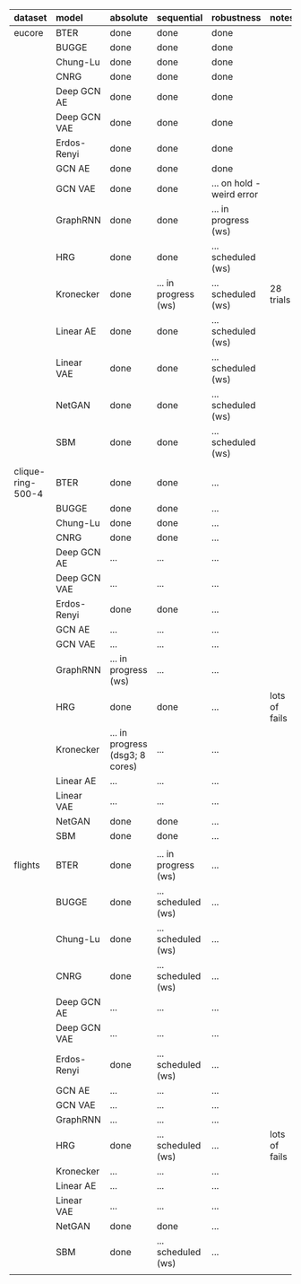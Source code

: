 |    dataset        |        model      |              absolute             |             sequential            |             robustness            |       notes       |
|:----------------- |:----------------- |:--------------------------------- |:--------------------------------- |:--------------------------------- |:----------------- |
| eucore            | BTER              | done                              | done                              | done                              |                   |
|      <i></i>      | BUGGE             | done                              | done                              | done                              |                   |
|      <i></i>      | Chung-Lu          | done                              | done                              | done                              |                   |
|      <i></i>      | CNRG              | done                              | done                              | done                              |                   |
|      <i></i>      | Deep GCN AE       | done                              | done                              | done                              |                   |
|      <i></i>      | Deep GCN VAE      | done                              | done                              | done                              |                   |
|      <i></i>      | Erdos-Renyi       | done                              | done                              | done                              |                   |
|      <i></i>      | GCN AE            | done                              | done                              | done                              |                   |
|      <i></i>      | GCN VAE           | done                              | done                              | ...  on hold - weird error        |                   |
|      <i></i>      | GraphRNN          | done                              | done                              | ...  in progress (ws)             |                   |
|      <i></i>      | HRG               | done                              | done                              | ...  scheduled (ws)               |                   |
|      <i></i>      | Kronecker         | done                              | ...  in progress (ws)             | ...  scheduled (ws)               | 28 trials         |
|      <i></i>      | Linear AE         | done                              | done                              | ...  scheduled (ws)               |                   |
|      <i></i>      | Linear VAE        | done                              | done                              | ...  scheduled (ws)               |                   |
|      <i></i>      | NetGAN            | done                              | done                              | ...  scheduled (ws)               |                   |
|      <i></i>      | SBM               | done                              | done                              | ...  scheduled (ws)               |                   |
|      <i></i>      |      <i></i>      |              <i></i>              |              <i></i>              |              <i></i>              |      <i></i>      |
| clique-ring-500-4 | BTER              | done                              | done                              | ...                               |                   |
|      <i></i>      | BUGGE             | done                              | done                              | ...                               |                   |
|      <i></i>      | Chung-Lu          | done                              | done                              | ...                               |                   |
|      <i></i>      | CNRG              | done                              | done                              | ...                               |                   |
|      <i></i>      | Deep GCN AE       | ...                               | ...                               | ...                               |                   |
|      <i></i>      | Deep GCN VAE      | ...                               | ...                               | ...                               |                   |
|      <i></i>      | Erdos-Renyi       | done                              | done                              | ...                               |                   |
|      <i></i>      | GCN AE            | ...                               | ...                               | ...                               |                   |
|      <i></i>      | GCN VAE           | ...                               | ...                               | ...                               |                   |
|      <i></i>      | GraphRNN          | ...  in progress (ws)             | ...                               | ...                               |                   |
|      <i></i>      | HRG               | done                              | done                              | ...                               | lots of fails     |
|      <i></i>      | Kronecker         | ...  in progress (dsg3; 8 cores)  | ...                               | ...                               |                   |
|      <i></i>      | Linear AE         | ...                               | ...                               | ...                               |                   |
|      <i></i>      | Linear VAE        | ...                               | ...                               | ...                               |                   |
|      <i></i>      | NetGAN            | done                              | done                              | ...                               |                   |
|      <i></i>      | SBM               | done                              | done                              | ...                               |                   |
|      <i></i>      |      <i></i>      |              <i></i>              |              <i></i>              |              <i></i>              |      <i></i>      |
| flights           | BTER              | done                              | ...  in progress (ws)             | ...                               |                   |
|      <i></i>      | BUGGE             | done                              | ...  scheduled (ws)               | ...                               |                   |
|      <i></i>      | Chung-Lu          | done                              | ...  scheduled (ws)               | ...                               |                   |
|      <i></i>      | CNRG              | done                              | ...  scheduled (ws)               | ...                               |                   |
|      <i></i>      | Deep GCN AE       | ...                               | ...                               | ...                               |                   |
|      <i></i>      | Deep GCN VAE      | ...                               | ...                               | ...                               |                   |
|      <i></i>      | Erdos-Renyi       | done                              | ...  scheduled (ws)               | ...                               |                   |
|      <i></i>      | GCN AE            | ...                               | ...                               | ...                               |                   |
|      <i></i>      | GCN VAE           | ...                               | ...                               | ...                               |                   |
|      <i></i>      | GraphRNN          | ...                               | ...                               | ...                               |                   |
|      <i></i>      | HRG               | done                              | ...  scheduled (ws)               | ...                               | lots of fails     |
|      <i></i>      | Kronecker         | ...                               | ...                               | ...                               |                   |
|      <i></i>      | Linear AE         | ...                               | ...                               | ...                               |                   |
|      <i></i>      | Linear VAE        | ...                               | ...                               | ...                               |                   |
|      <i></i>      | NetGAN            | done                              | done                              | ...                               |                   |
|      <i></i>      | SBM               | done                              | ...  scheduled (ws)               | ...                               |                   |
|      <i></i>      |      <i></i>      |              <i></i>              |              <i></i>              |              <i></i>              |      <i></i>      |
